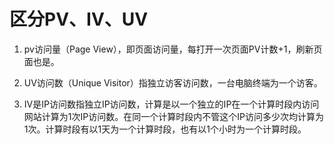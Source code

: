

# 区分PV、IV、UV

1. pv访问量（Page View），即页面访问量，每打开一次页面PV计数+1，刷新页面也是。

2. UV访问数（Unique Visitor）指独立访客访问数，一台电脑终端为一个访客。

3. IV是IP访问数指独立IP访问数，计算是以一个独立的IP在一个计算时段内访问网站计算为1次IP访问数。在同一个计算时段内不管这个IP访问多少次均计算为1次。计算时段有以1天为一个计算时段，也有以1个小时为一个计算时段。